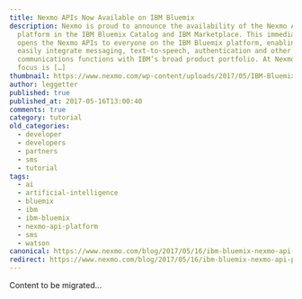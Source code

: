 ```yaml
---
title: Nexmo APIs Now Available on IBM Bluemix
description: Nexmo is proud to announce the availability of the Nexmo API
  platform in the IBM Bluemix Catalog and IBM Marketplace. This immediately
  opens the Nexmo APIs to everyone on the IBM Bluemix platform, enabling them to
  easily integrate messaging, text-to-speech, authentication and other
  communications functions with IBM’s broad product portfolio. At Nexmo, our
  focus is […]
thumbnail: https://www.nexmo.com/wp-content/uploads/2017/05/IBM-Bluemix-Integrates-Nexmo-API-Platform-IBM-Bluemix.jpg
author: leggetter
published: true
published_at: 2017-05-16T13:00:40
comments: true
category: tutorial
old_categories:
  - developer
  - developers
  - partners
  - sms
  - tutorial
tags:
  - ai
  - artificial-intelligence
  - bluemix
  - ibm
  - ibm-bluemix
  - nexmo-api-platform
  - sms
  - watson
canonical: https://www.nexmo.com/blog/2017/05/16/ibm-bluemix-nexmo-api-platform-available
redirect: https://www.nexmo.com/blog/2017/05/16/ibm-bluemix-nexmo-api-platform-available
---
```

Content to be migrated...